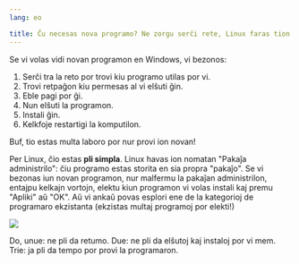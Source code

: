 ```yaml
---
lang: eo

title: Ĉu necesas nova programo? Ne zorgu serĉi rete, Linux faras tion por vi.
---
```


Se vi volas vidi novan programon en Windows, vi bezonos:

<ol>
<li>Serĉi tra la reto por trovi kiu programo utilas por vi.</li>
<li>Trovi retpaĝon kiu permesas al vi elŝuti ĝin.</li>
<li>Eble pagi por ĝi.</li>
<li>Nun elŝuti la programon.</li>
<li>Instali ĝin.</li>
<li>Kelkfoje restartigi la komputilon.</li>
</ol>

Buf, tio estas multa laboro por nur provi ion novan!

Per Linux, ĉio estas <b>pli simpla</b>. Linux havas ion nomatan "Pakaĵa administrilo": ĉiu programo estas storita en sia propra "pakaĵo". Se vi bezonas iun novan programon, nur malfermu la pakaĵan administrilon, entajpu kelkajn vortojn, elektu kiun programon vi volas instali kaj premu "Apliki" aŭ "OK". Aŭ vi ankaŭ povas esplori ene de la kategorioj de programaro ekzistanta (ekzistas multaj programoj por elekti!)

<img src="Images/synaptic.png" />

Do, unue: ne pli da retumo. Due: ne pli da elŝutoj kaj instaloj por vi mem. Trie: ja pli da tempo por provi la programaron.




